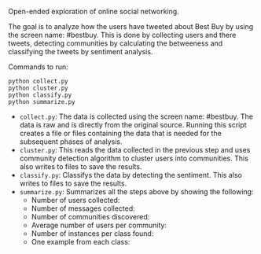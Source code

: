 Open-ended exploration of online social networking. 

The goal is to analyze how the users have tweeted about Best Buy by using the screen name: #bestbuy. This is done by collecting users and there tweets, detecting communities by calculating the betweeness and classifying the tweets by sentiment analysis.

Commands to run:
```
python collect.py
python cluster.py
python classify.py
python summarize.py
```

- `collect.py`: The data is collected using the screen name: #bestbuy. The data is raw and is directly from the original source. Running this script creates a file or files containing the data that is needed for the subsequent phases of analysis.
- `cluster.py`: This reads the data collected in the previous step and uses community detection algorithm to cluster users into communities. This also writes to files to save the results.
- `classify.py`: Classifys the data by detecting the sentiment. This also writes to files to save the results.
- `summarize.py`: Summarizes all the steps above by showing the following:
  - Number of users collected:
  - Number of messages collected:
  - Number of communities discovered:
  - Average number of users per community:
  - Number of instances per class found:
  - One example from each class:

